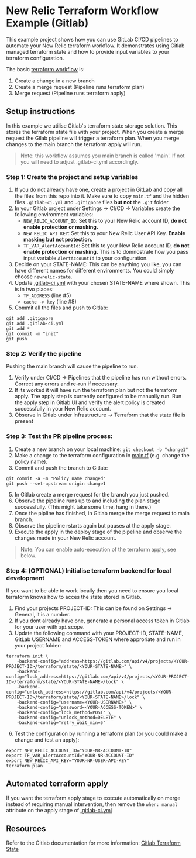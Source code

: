 # New Relic Terraform Workflow Example (Gitlab)
This example project shows how you can use GitLab CI/CD pipelines to automate your New Relic terraform workflow. It demonstrates using Gitlab managed terraform state and how to provide input variables to your terraform configuration.

The basic [terraform workflow](https://www.terraform.io/intro/core-workflow) is:
1. Create a change in a new branch
2. Create a merge request (Pipeline runs terraform plan)
3. Merge request (Pipeline runs terraform apply)


## Setup instructions
In this example we utilise Gitlab's terraform state storage solution. This stores the terraform state file with your project. When you create a merge request the Gilab pipeline will trigger a terraform plan. When you merge changes to the main branch the terraform apply will run.

> Note: this workflow assumes you main branch is called 'main'. If not you will need to adjust .gitlab-ci.yml accordingly.

### Step 1: Create the project and setup variables
1. If you do not already have one, create a project in GitLab and copy all the files from this repo into it. Make sure to copy `main.tf` and the hidden files  `.gitlab-ci.yml` and `.gitignore` files **but not** the `.git` folder.
2. In your Gitlab project under Settings -> CI/CD -> Variables create the following environment variables:
    - `NEW_RELIC_ACCOUNT_ID`:  Set this to your New Relic account ID, **do not enable protection or masking.**
    - `NEW_RELIC_API_KEY`: Set this to your New Relic User API Key. **Enable masking but not protection.**
    - `TF_VAR_AlertAccountId`: Set this to your New Relic account ID, **do not enable protection or masking.** This is to domnostrate how you pass input variable `AlertAccountId` to your configuration.
3. Decide on your STATE-NAME: This can be anything you like, you can have different names for different environments. You could simply choose `newrelic-state`.
4. Update [.gitlab-ci.yml](.gitlab-ci.yml) with your chosen STATE-NAME where shown. This is in two places:
    - `TF_ADDRESS` (line #5)
    - `cache -> key` (line #8)
5. Commit all the files and push to Gitlab:
```
git add .gitignore
git add .gitlab-ci.yml
git add *
git commit -m "init"
git push
```

### Step 2: Verify the pipeline
Pushing the main branch will cause the pipeline to run. 
1. Verify under CI/CD -> Pipelines that the pipeline has run without errors. Correct any errors and re-run if necessary.
2. If its worked it will have run the terraform plan but not the terraform apply. The apply step is currently configured to be manually run. Run the apply step in Gitlab UI and verify the alert policy is created successfully in your New Relic account.
3. Observe in Gitlab under Infrastructure -> Terraform that the state file is present

### Step 3: Test the PR pipeline process:
1. Create a new branch on your local machine: `git checkout -b "change1"`
2. Make a change to the terraform configuration in [main.tf](main.tf) (e.g. change the policy name). 
3. Commit and push the branch to Gitlab: 
```
git commit -a -m "Policy name changed"
git push --set-upstream origin change1
```
5. In Gitlab create a merge request for the branch you just pushed. 
6. Observe the pipeline runs up to and including the plan stage successfully. (This might take some time, hang in there.)
7. Once the pipline has finished, in Gitlab merge the merge request to main branch.
8. Observe the pipeline rstarts again but pauses at the apply stage.
9. Execute the apply in the deploy stage of the pipeline and observe the changes made in your New Relic account.

> Note: You can enable auto-execution of the terraform apply, see below.


### Step 4: (OPTIONAL) Initialise terraform backend for local development
If you want to be able to work locally then you need to ensure you local terraform knows how to acces the state stored in Gitlab.

1. Find your projects PROJECT-ID: This can be found on Settings -> General, it is a number.
2. If you dont already have one, generate a personal access token in Gitlab for your user with `api` scope.
3. Update the following command with your PROJECT-ID, STATE-NAME, GitLab USERNAME and ACCESS-TOKEN where approriate and run in your project folder:
```
terraform init \
    -backend-config="address=https://gitlab.com/api/v4/projects/<YOUR-PROJECT-ID>/terraform/state/<YOUR-STATE-NAME>" \
    -backend-config="lock_address=https://gitlab.com/api/v4/projects/<YOUR-PROJECT-ID>/terraform/state/<YOUR-STATE-NAME>/lock" \
    -backend-config="unlock_address=https://gitlab.com/api/v4/projects/<YOUR-PROJECT-ID>/terraform/state/<YOUR-STATE-NAME>/lock" \
    -backend-config="username=<YOUR-USERNAME>" \
    -backend-config="password=<YOUR-ACCESS-TOKEN>" \
    -backend-config="lock_method=POST" \
    -backend-config="unlock_method=DELETE" \
    -backend-config="retry_wait_min=5"
```

6. Test the configuration by running a terraform plan (or you could make a change and test an apply):
```
export NEW_RELIC_ACCOUNT_ID="YOUR-NR-ACCOUNT-ID"
export TF_VAR_AlertAccountId="YOUR-NR-ACCOUNT-ID"
export NEW_RELIC_API_KEY="YOUR-NR-USER-API-KEY"
terraform plan
```

## Automated terraform apply
If you want the terraform apply stage to execute automatically on merge instead of requiring manual intervention, then remove the `when: manual` attribute on the apply stage of [.gitlab-ci.yml](.gitlab-ci.yml)


## Resources
Refer to the Gitlab documentation for more information: [Gitlab Terraform State](https://docs.gitlab.com/ee/user/infrastructure/iac/terraform_state.html)

